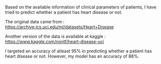Based on the available information of clinical parameters of patients, I have tried to predict whether a patient has heart disease or not.

The original data came from : https://archive.ics.uci.edu/ml/datasets/Heart+Disease

Another version of the data is available at kaggle : https://www.kaggle.com/ronitf/heart-disease-uci

I targeted an accuracy of atleast 95% in predicting whether a patient has heart disease or not. However, my model has an accuracy of 88%.
